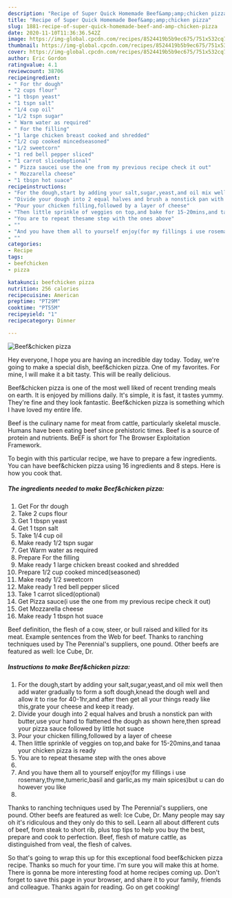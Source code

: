```yaml
---
description: "Recipe of Super Quick Homemade Beef&amp;amp;chicken pizza"
title: "Recipe of Super Quick Homemade Beef&amp;amp;chicken pizza"
slug: 1881-recipe-of-super-quick-homemade-beef-and-amp-chicken-pizza
date: 2020-11-10T11:36:36.542Z
image: https://img-global.cpcdn.com/recipes/8524419b5b9ec675/751x532cq70/beefchicken-pizza-recipe-main-photo.jpg
thumbnail: https://img-global.cpcdn.com/recipes/8524419b5b9ec675/751x532cq70/beefchicken-pizza-recipe-main-photo.jpg
cover: https://img-global.cpcdn.com/recipes/8524419b5b9ec675/751x532cq70/beefchicken-pizza-recipe-main-photo.jpg
author: Eric Gordon
ratingvalue: 4.1
reviewcount: 38706
recipeingredient:
- " For thr dough"
- "2 cups flour"
- "1 tbspn yeast"
- "1 tspn salt"
- "1/4 cup oil"
- "1/2 tspn sugar"
- " Warm water as required"
- " For the filling"
- "1 large chicken breast cooked and shredded"
- "1/2 cup cooked mincedseasoned"
- "1/2 sweetcorn"
- "1 red bell pepper sliced"
- "1 carrot slicedoptional"
- " Pizza saucei use the one from my previous recipe check it out"
- " Mozzarella cheese"
- "1 tbspn hot suace"
recipeinstructions:
- "For the dough,start by adding your salt,sugar,yeast,and oil mix well then add water gradually to form a soft dough,knead the dough well and allow it to rise for 40-1hr,and after then get all your things ready like this,grate your cheese and keep it ready."
- "Divide your dough into 2 equal halves and brush a nonstick pan with butter,use your hand to flattened the dough as shown here,then spread your pizza sauce followed by little hot suace"
- "Pour your chicken filling,followed by a layer of cheese"
- "Then little sprinkle of veggies on top,and bake for 15-20mins,and tanaa your chicken pizza is ready"
- "You are to repeat thesame step with the ones above"
- ""
- "And you have them all to yourself enjoy(for my fillings i use rosemary,thyme,tumeric,basil and garlic,as my main spices)but u can do however you like"
- ""
categories:
- Recipe
tags:
- beefchicken
- pizza

katakunci: beefchicken pizza 
nutrition: 256 calories
recipecuisine: American
preptime: "PT29M"
cooktime: "PT55M"
recipeyield: "1"
recipecategory: Dinner

---
```



![Beef&amp;chicken pizza](https://img-global.cpcdn.com/recipes/8524419b5b9ec675/751x532cq70/beefchicken-pizza-recipe-main-photo.jpg)

Hey everyone, I hope you are having an incredible day today. Today, we're going to make a special dish, beef&amp;chicken pizza. One of my favorites. For mine, I will make it a bit tasty. This will be really delicious.

Beef&amp;chicken pizza is one of the most well liked of recent trending meals on earth. It is enjoyed by millions daily. It's simple, it is fast, it tastes yummy. They're fine and they look fantastic. Beef&amp;chicken pizza is something which I have loved my entire life.

Beef is the culinary name for meat from cattle, particularly skeletal muscle. Humans have been eating beef since prehistoric times. Beef is a source of protein and nutrients. BeEF is short for The Browser Exploitation Framework.


To begin with this particular recipe, we have to prepare a few ingredients. You can have beef&amp;chicken pizza using 16 ingredients and 8 steps. Here is how you cook that.

<!--inarticleads1-->

##### The ingredients needed to make Beef&amp;chicken pizza:

1. Get  For thr dough
1. Take 2 cups flour
1. Get 1 tbspn yeast
1. Get 1 tspn salt
1. Take 1/4 cup oil
1. Make ready 1/2 tspn sugar
1. Get  Warm water as required
1. Prepare  For the filling
1. Make ready 1 large chicken breast cooked and shredded
1. Prepare 1/2 cup cooked minced(seasoned)
1. Make ready 1/2 sweetcorn
1. Make ready 1 red bell pepper sliced
1. Take 1 carrot sliced(optional)
1. Get  Pizza sauce(i use the one from my previous recipe check it out)
1. Get  Mozzarella cheese
1. Make ready 1 tbspn hot suace


Beef definition, the flesh of a cow, steer, or bull raised and killed for its meat. Example sentences from the Web for beef. Thanks to ranching techniques used by The Perennial&#39;s suppliers, one pound. Other beefs are featured as well: Ice Cube, Dr. 

<!--inarticleads2-->

##### Instructions to make Beef&amp;chicken pizza:

1. For the dough,start by adding your salt,sugar,yeast,and oil mix well then add water gradually to form a soft dough,knead the dough well and allow it to rise for 40-1hr,and after then get all your things ready like this,grate your cheese and keep it ready.
1. Divide your dough into 2 equal halves and brush a nonstick pan with butter,use your hand to flattened the dough as shown here,then spread your pizza sauce followed by little hot suace
1. Pour your chicken filling,followed by a layer of cheese
1. Then little sprinkle of veggies on top,and bake for 15-20mins,and tanaa your chicken pizza is ready
1. You are to repeat thesame step with the ones above
1. 
1. And you have them all to yourself enjoy(for my fillings i use rosemary,thyme,tumeric,basil and garlic,as my main spices)but u can do however you like
1. 


Thanks to ranching techniques used by The Perennial&#39;s suppliers, one pound. Other beefs are featured as well: Ice Cube, Dr. Many people may say oh it&#39;s ridiculous and they only do this to sell. Learn all about different cuts of beef, from steak to short rib, plus top tips to help you buy the best, prepare and cook to perfection. Beef, flesh of mature cattle, as distinguished from veal, the flesh of calves. 

So that's going to wrap this up for this exceptional food beef&amp;chicken pizza recipe. Thanks so much for your time. I'm sure you will make this at home. There is gonna be more interesting food at home recipes coming up. Don't forget to save this page in your browser, and share it to your family, friends and colleague. Thanks again for reading. Go on get cooking!
